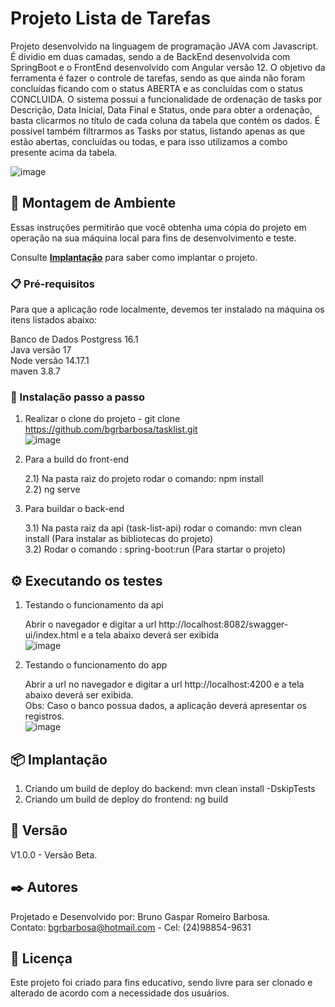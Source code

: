 # Projeto Lista de Tarefas

Projeto desenvolvido na linguagem de programação JAVA com Javascript. É dividio em duas camadas, sendo a de BackEnd desenvolvida com SpringBoot e o FrontEnd desenvolvido com Angular versão 12. O objetivo da ferramenta é fazer o controle de tarefas, sendo as que ainda não foram concluídas ficando com o status ABERTA e as concluídas com o status CONCLUIDA. O sistema possui a funcionalidade de ordenação de tasks por Descrição, Data Inicial, Data Final e Status, onde para obter a ordenação, basta clicarmos no título de cada coluna da tabela que contém os dados. É possível também filtrarmos as Tasks por status, listando apenas as que estão abertas, concluídas ou todas, e para isso utilizamos a combo presente acima da tabela.

![image](https://github.com/user-attachments/assets/f6cf67b0-973d-4c12-9f43-ce3af3d0487d)


## 🚀 Montagem de Ambiente

Essas instruções permitirão que você obtenha uma cópia do projeto em operação na sua máquina local para fins de desenvolvimento e teste.

Consulte **[Implantação](#-implanta%C3%A7%C3%A3o)** para saber como implantar o projeto.

### 📋 Pré-requisitos

Para que a aplicação rode localmente, devemos ter instalado na máquina os itens listados abaixo: <br>

Banco de Dados Postgress 16.1<br>
Java versão 17<br>
Node versão 14.17.1<br>
maven 3.8.7

### 🔧 Instalação passo a passo

1) Realizar o clone do projeto - git clone https://github.com/bgrbarbosa/tasklist.git<br>
![image](https://github.com/user-attachments/assets/42af15c5-7418-452e-8312-d8fba7ea16be)

2) Para a build do front-end

   2.1) Na pasta raiz do projeto rodar o comando: npm install<br>
   2.2) ng serve

3) Para buildar o back-end

   3.1) Na pasta raiz da api (task-list-api) rodar o comando: mvn clean install (Para instalar as bibliotecas do projeto) <br>
   3.2) Rodar o comando : spring-boot:run (Para startar o projeto) 
 
## ⚙️ Executando os testes

1) Testando o funcionamento da api

   Abrir o navegador e digitar a url http://localhost:8082/swagger-ui/index.html e a tela abaixo deverá ser exibida <br>
   ![image](https://github.com/user-attachments/assets/15144643-4d7d-4baa-a701-1858b887ef60)

2) Testando o funcionamento do app

   Abrir a url no navegador e digitar a url http://localhost:4200 e a tela abaixo deverá ser exibida.<br>
   Obs: Caso o banco possua dados, a aplicação deverá apresentar os registros. <br>
   ![image](https://github.com/user-attachments/assets/a6e71919-30e5-4110-bab6-975b24ae77c0)

## 📦 Implantação

1) Criando um build de deploy do backend: mvn clean install -DskipTests
2) Criando um build de deploy do frontend: ng build

## 📌 Versão

V1.0.0 - Versão Beta. 

## ✒️ Autores

Projetado e Desenvolvido por: Bruno Gaspar Romeiro Barbosa.<br>
Contato: bgrbarbosa@hotmail.com - Cel: (24)98854-9631

## 📄 Licença

Este projeto foi criado para fins educativo, sendo livre para ser clonado e alterado de acordo com a necessidade dos usuários.


